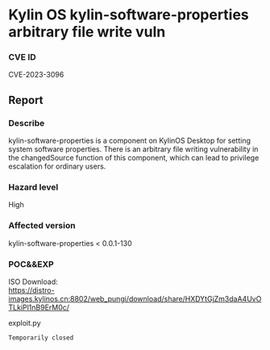 # Kylin OS kylin-software-properties arbitrary file write vuln
### CVE ID 
CVE-2023-3096
## Report
### Describe
kylin-software-properties is a component on KylinOS Desktop for setting system software properties. There is an arbitrary file writing vulnerability in the changedSource function of this component, which can lead to privilege escalation for ordinary users.
### Hazard level
High
### Affected version
kylin-software-properties < 0.0.1-130
### POC&&EXP
ISO Download:\
https://distro-images.kylinos.cn:8802/web_pungi/download/share/HXDYtGjZm3daA4UvOTLkiPl1nB9ErM0c/

exploit.py
```
Temporarily closed
```
